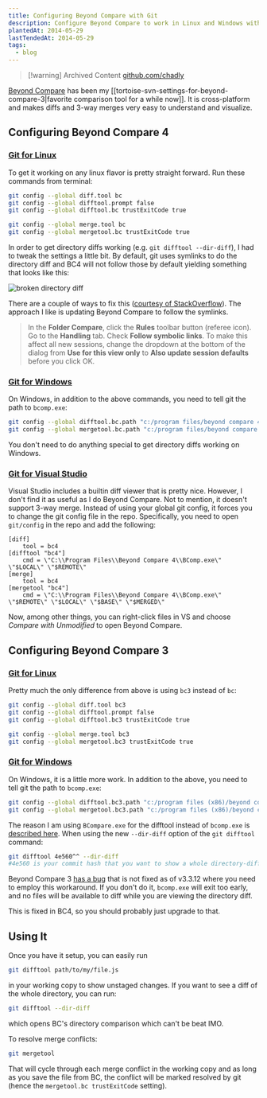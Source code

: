```yaml
---
title: Configuring Beyond Compare with Git
description: Configure Beyond Compare to work in Linux and Windows with directory diffing.
plantedAt: 2014-05-29
lastTendedAt: 2014-05-29
tags:
  - blog
---
```

> [!warning] Archived Content
> [github.com/chadly](https://github.com/chadly/chadly.net)

[Beyond Compare](http://www.scootersoftware.com/) has been my [[tortoise-svn-settings-for-beyond-compare-3|favorite comparison tool for a while now]]. It is cross-platform and makes diffs and 3-way merges very easy to understand and visualize.

## Configuring Beyond Compare 4

### [Git for Linux](http://www.scootersoftware.com/support.php?zz=kb_vcs#gitlinux)

To get it working on any linux flavor is pretty straight forward. Run these commands from terminal:

```bash
git config --global diff.tool bc
git config --global difftool.prompt false
git config --global difftool.bc trustExitCode true

git config --global merge.tool bc
git config --global mergetool.bc trustExitCode true
```

In order to get directory diffs working (e.g. `git difftool --dir-diff`), I had to tweak the settings a little bit. By default, git uses symlinks to do the directory diff and BC4 will not follow those by default yielding something that looks like this:

![broken directory diff](dir-diffs.png)

There are a couple of ways to fix this ([courtesy of StackOverflow](http://stackoverflow.com/a/35319884/316108)). The approach I like is updating Beyond Compare to follow the symlinks.

> In the **Folder Compare**, click the **Rules** toolbar button (referee icon). Go to the **Handling** tab. Check **Follow symbolic links**. To make this affect all new sessions, change the dropdown at the bottom of the dialog from **Use for this view only** to **Also update session defaults** before you click OK.

### [Git for Windows](http://www.scootersoftware.com/support.php?zz=kb_vcs#gitwindows)

On Windows, in addition to the above commands, you need to tell git the path to `bcomp.exe`:

```bash
git config --global difftool.bc.path "c:/program files/beyond compare 4/bcomp.exe"
git config --global mergetool.bc.path "c:/program files/beyond compare 4/bcomp.exe"
```

You don't need to do anything special to get directory diffs working on Windows.

### [Git for Visual Studio](http://www.scootersoftware.com/support.php?zz=kb_vcs#visualstudio-git)

Visual Studio includes a builtin diff viewer that is pretty nice. However, I don't find it as useful as I do Beyond Compare. Not to mention, it doesn't support 3-way merge. Instead of using your global git config, it forces you to change the git config file in the repo. Specifically, you need to open `git/config` in the repo and add the following:

```
[diff]
	tool = bc4
[difftool "bc4"]
	cmd = \"C:\\Program Files\\Beyond Compare 4\\BComp.exe\" \"$LOCAL\" \"$REMOTE\"
[merge]
	tool = bc4
[mergetool "bc4"]
	cmd = \"C:\\Program Files\\Beyond Compare 4\\BComp.exe\" \"$REMOTE\" \"$LOCAL\" \"$BASE\" \"$MERGED\"
```

Now, among other things, you can right-click files in VS and choose _Compare with Unmodified_ to open Beyond Compare.

## Configuring Beyond Compare 3

### [Git for Linux](http://www.scootersoftware.com/support.php?zz=kb_vcs#gitlinux)

Pretty much the only difference from above is using `bc3` instead of `bc`:

```bash
git config --global diff.tool bc3
git config --global difftool.prompt false
git config --global difftool.bc3 trustExitCode true

git config --global merge.tool bc3
git config --global mergetool.bc3 trustExitCode true
```

### [Git for Windows](http://www.scootersoftware.com/support.php?zz=kb_vcs#gitwindows)

On Windows, it is a little more work. In addition to the above, you need to tell git the path to `bcomp.exe`:

```bash
git config --global difftool.bc3.path "c:/program files (x86)/beyond compare 3/BCompare.exe"
git config --global mergetool.bc3.path "c:/program files (x86)/beyond compare 3/bcomp.exe"
```

The reason I am using `BCompare.exe` for the difftool instead of `bcomp.exe` is [described here](http://stackoverflow.com/a/13637243/316108). When using the new `--dir-diff` option of the `git difftool` command:

```bash
git difftool 4e560^^ --dir-diff
#4e560 is your commit hash that you want to show a whole directory-diff on in BC
```

Beyond Compare 3 [has a bug](http://theo.im/blog/2012/10/27/directory-comparison-for-git-difftool/) that is not fixed as of v3.3.12 where you need to employ this workaround. If you don't do it, `bcomp.exe` will exit too early, and no files will be available to diff while you are viewing the directory diff.

This is fixed in BC4, so you should probably just upgrade to that.

## Using It

Once you have it setup, you can easily run

```bash
git difftool path/to/my/file.js
```

in your working copy to show unstaged changes. If you want to see a diff of the whole directory, you can run:

```bash
git difftool --dir-diff
```

which opens BC's directory comparison which can't be beat IMO.

To resolve merge conflicts:

```bash
git mergetool
```

That will cycle through each merge conflict in the working copy and as long as you save the file from BC, the conflict will be marked resolved by git (hence the `mergetool.bc trustExitCode` setting).